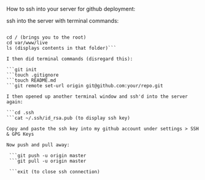 How to ssh into your server for github deployment:

ssh into the server with terminal commands:

```ssh root@example.com

cd / (brings you to the root)
cd var/www/live
ls (displays contents in that folder)```

I then did terminal commands (disregard this):

```git init
```touch .gitignore
```touch README.md
```git remote set-url origin git@github.com:your/repo.git

I then opened up another terminal window and ssh'd into the server again:

```cd .ssh
```cat ~/.ssh/id_rsa.pub (to display ssh key)

Copy and paste the ssh key into my github account under settings > SSH & GPG Keys

Now push and pull away:

 ```git push -u origin master
 ```git pull -u origin master

 ```exit (to close ssh connection)
